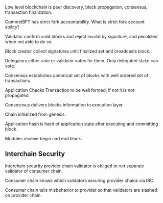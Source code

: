 Low level blockchain is peer discovery, block propagation, consensus, transaction finalization.


CommetBFT has strict fork accountability. What is strict fork account ability?

Validator confirm valid blocks and reject invalid by signature, and penalized when not able to do so.

Block creator collect signatures until finalized set and broadcasts block.

Delegators either vote or validator votes for them. Only delegated stake can vote.

Consensus establishes canonical set of blocks with well ordered set of transactions.


Application Checks Transaction to be well formed, if not it is not propagated.

Consesnsus delivers blocks information to execution layer.

Chain initialized from genesis.

Application hash is hash of application state after executing and committing block.

Modules receive begin and end block.

## Interchain Security

Interchain security provider chain validator is obliged to run separate validator of consumer chain.

Consumer chain knows which validators securing provider chains via IBC.

Consumer chain tells misbehavior to provider so that validators are slashed on provider chain.